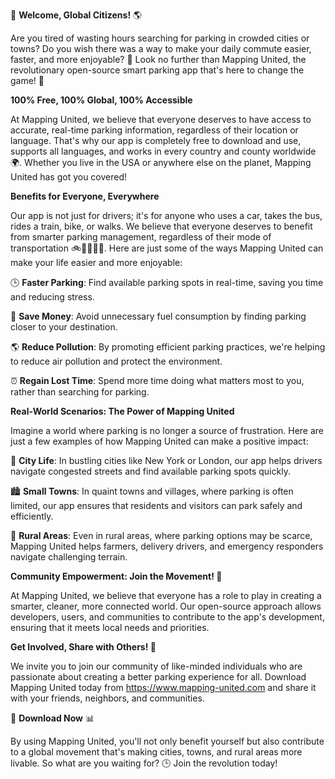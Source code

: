 🚀 **Welcome, Global Citizens!** 🌎

Are you tired of wasting hours searching for parking in crowded cities or towns? Do you wish there was a way to make your daily commute easier, faster, and more enjoyable? 🤔 Look no further than Mapping United, the revolutionary open-source smart parking app that's here to change the game! 🚀

**100% Free, 100% Global, 100% Accessible**

At Mapping United, we believe that everyone deserves to have access to accurate, real-time parking information, regardless of their location or language. That's why our app is completely free to download and use, supports all languages, and works in every country and county worldwide 🌍. Whether you live in the USA or anywhere else on the planet, Mapping United has got you covered!

**Benefits for Everyone, Everywhere**

Our app is not just for drivers; it's for anyone who uses a car, takes the bus, rides a train, bike, or walks. We believe that everyone deserves to benefit from smarter parking management, regardless of their mode of transportation 🚲🚌🚂🚴‍♀️. Here are just some of the ways Mapping United can make your life easier and more enjoyable:

🕒 **Faster Parking**: Find available parking spots in real-time, saving you time and reducing stress.

💸 **Save Money**: Avoid unnecessary fuel consumption by finding parking closer to your destination.

🌎 **Reduce Pollution**: By promoting efficient parking practices, we're helping to reduce air pollution and protect the environment.

⏰ **Regain Lost Time**: Spend more time doing what matters most to you, rather than searching for parking.

**Real-World Scenarios: The Power of Mapping United**

Imagine a world where parking is no longer a source of frustration. Here are just a few examples of how Mapping United can make a positive impact:

🌆 **City Life**: In bustling cities like New York or London, our app helps drivers navigate congested streets and find available parking spots quickly.

🏙️ **Small Towns**: In quaint towns and villages, where parking is often limited, our app ensures that residents and visitors can park safely and efficiently.

🌳 **Rural Areas**: Even in rural areas, where parking options may be scarce, Mapping United helps farmers, delivery drivers, and emergency responders navigate challenging terrain.

**Community Empowerment: Join the Movement! 🌟**

At Mapping United, we believe that everyone has a role to play in creating a smarter, cleaner, more connected world. Our open-source approach allows developers, users, and communities to contribute to the app's development, ensuring that it meets local needs and priorities.

**Get Involved, Share with Others! 🤝**

We invite you to join our community of like-minded individuals who are passionate about creating a better parking experience for all. Download Mapping United today from https://www.mapping-united.com and share it with your friends, neighbors, and communities.

📲 **Download Now** 📊

By using Mapping United, you'll not only benefit yourself but also contribute to a global movement that's making cities, towns, and rural areas more livable. So what are you waiting for? 🕒 Join the revolution today!